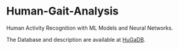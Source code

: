 # Human-Gait-Analysis

Human Activity Recognition with ML Models and Neural Networks. 

The Database and description are available at [HuGaDB](https://github.com/romanchereshnev/HuGaDB).
